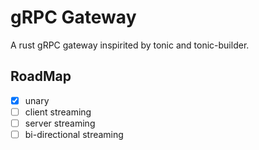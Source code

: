 # gRPC Gateway

A rust gRPC gateway inspirited by tonic and tonic-builder.

## RoadMap

- [x] unary
- [ ] client streaming
- [ ] server streaming
- [ ] bi-directional streaming
